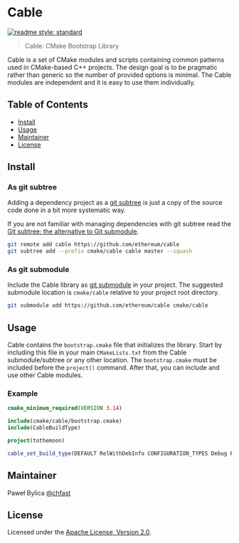 # Cable

[![readme style: standard][readme style standard badge]][standard readme]

> Cable: CMake Bootstrap Library

Cable is a set of CMake modules and scripts containing common patterns used
in CMake-based C++ projects. The design goal is to be pragmatic rather than
generic so the number of provided options is minimal. The Cable modules are
independent and it is easy to use them individually.


## Table of Contents

- [Install](#install)
- [Usage](#usage)
- [Maintainer](#maintainer)
- [License](#license)


## Install

### As git subtree

Adding a dependency project as a [git subtree] is just a copy of the source code
done in a bit more systematic way.

If you are not familiar with managing dependencies with git subtree read the
[Git subtree: the alternative to Git submodule][git subtree tutorial].

```sh
git remote add cable https://github.com/ethereum/cable
git subtree add --prefix cmake/cable cable master --squash
```

### As git submodule

Include the Cable library as [git submodule] in your project. The suggested
submodule location is `cmake/cable` relative to your project root directory.

```sh
git submodule add https://github.com/ethereum/cable cmake/cable
```

## Usage

Cable contains the `bootstrap.cmake` file that initializes the library.
Start by including this file in your main `CMakeLists.txt` from the Cable 
submodule/subtree or any other location. The `bootstrap.cmake` must be included 
before the `project()` command. After that, you can include and use other
Cable modules.

### Example

```cmake
cmake_minimum_required(VERSION 3.14)

include(cmake/cable/bootstrap.cmake)
include(CableBuildType)

project(tothemoon)

cable_set_build_type(DEFAULT RelWithDebInfo CONFIGURATION_TYPES Debug Release RelWithDebInfo)
```


## Maintainer

Paweł Bylica [@chfast]

## License

Licensed under the [Apache License, Version 2.0].


[@chfast]: https://github.com/chfast
[Apache License, Version 2.0]: LICENSE
[git submodule]: https://git-scm.com/book/en/v2/Git-Tools-Submodules
[git subtree]: https://github.com/git/git/blob/master/contrib/subtree/git-subtree.txt
[git subtree tutorial]: https://www.atlassian.com/blog/git/alternatives-to-git-submodule-git-subtree
[standard readme]: https://github.com/RichardLitt/standard-readme

[readme style standard badge]: https://img.shields.io/badge/readme%20style-standard-brightgreen.svg?style=flat-square
